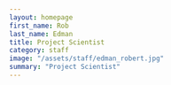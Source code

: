 ```yaml
---
layout: homepage
first_name: Rob
last_name: Edman
title: Project Scientist
category: staff
image: "/assets/staff/edman_robert.jpg"
summary: "Project Scientist"
---
```



